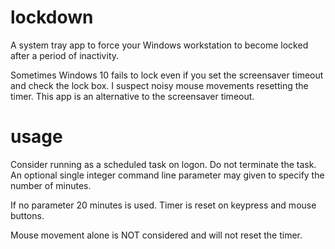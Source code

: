 # lockdown
A system tray app to force your Windows workstation to become locked after a period of inactivity.

Sometimes Windows 10 fails to lock even if you set the screensaver timeout and check the lock box.
I suspect noisy mouse movements resetting the timer. This app is an alternative to the screensaver timeout.

# usage

Consider running as a scheduled task on logon. Do not terminate the task. An optional single integer command line parameter may given to specify the number of minutes.

If no parameter 20 minutes is used. Timer is reset on keypress and mouse buttons.

Mouse movement alone is NOT considered and will not reset the timer.


